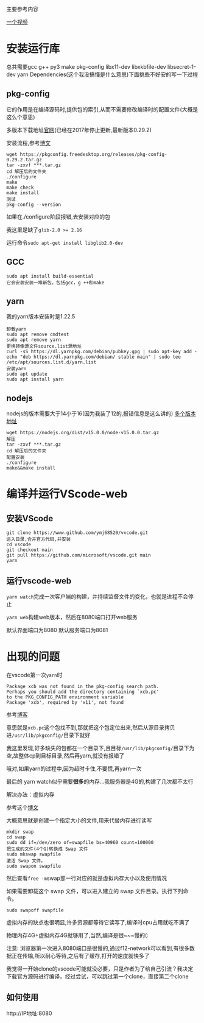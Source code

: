 主要参考内容

[一个视频][0]

# 安装运行库
总共需要gcc g++ py3 make pkg-config libx11-dev libxkbfile-dev libsecret-1-dev yarn Dependencies(这个我没搞懂是什么意思)下面挑些不好安的写一下过程
## pkg-config
它的作用是在编译源码时,提供包的索引,从而不需要修改编译时的配置文件(大概是这么个意思)

多版本下载地址[官网][2](已经在2017年停止更新,最新版本0.29.2)

安装流程,参考[博文][3]
```shell
wget https://pkgconfig.freedesktop.org/releases/pkg-config-0.29.2.tar.gz
tar -zxvf ***.tar.gz
cd 解压后的文件夹
./configure
make
make check
make install 
测试
pkg-config --version
```
如果在./configure阶段报错,去安装对应的包

我这里是缺了``glib-2.0 >= 2.16``

运行命令``sudo apt-get install libglib2.0-dev``

## GCC
```shell
sudo apt install build-essential
它会安装安装一堆新包，包括gcc，g ++和make
```
## yarn
我的yarn版本安装时是1.22.5

```shell
卸载yarn
sudo apt remove cmdtest
sudo apt remove yarn
更换镜像源文件source.list源地址
curl -sS https://dl.yarnpkg.com/debian/pubkey.gpg | sudo apt-key add -
echo "deb https://dl.yarnpkg.com/debian/ stable main" | sudo tee /etc/apt/sources.list.d/yarn.list
安装yarn
sudo apt update
sudo apt install yarn
```
## nodejs
nodejs的版本需要大于14小于16(因为我装了12的,报错信息是这么讲的)
[多个版本地址][5]
```shell
wget https://nodejs.org/dist/v15.0.0/node-v15.0.0.tar.gz
解压
tar -zxvf ***.tar.gz
cd 解压后的文件夹
配置安装
./configure
make&&make install
```
# 编译并运行VScode-web

## 安装VScode
```shell
git clone https://www.github.com/ymj68520/vxcode.git
进入目录,合并官方代码,并安装
cd vscode
git checkout main
git pull https://github.com/microsoft/vscode.git main
yarn
```
## 运行vscode-web
``yarn watch``完成一次客户端的构建，并持续监督文件的变化，也就是进程不会停止

``yarn web``构建web版本，然后在8080端口打开web服务

默认界面端口为8080
默认服务端口为8081

# 出现的问题
在vscode第一次``yarn``时
```shell
Package xcb was not found in the pkg-config search path.
Perhaps you should add the directory containing `xcb.pc'
to the PKG_CONFIG_PATH environment variable
Package 'xcb', required by 'x11', not found
```
参考[博客][4]

意思就是``xcb.pc``这个包找不到,那就把这个包定位出来,然后从源目录拷贝进``/usr/lib/pkgconfig/``目录下就好

我这里发现,好多缺失的包都在一个目录下,且目标``/usr/lib/pkgconfig/``目录下为空,故整体cp到目标目录,然后再yarn,就没有报错了

哦对,如果yarn的过程中,因为超时卡住,不要慌,再yarn一次

最后的 yarn watch似乎需要**很多**的内存...我服务器是4G的,构建了几次都不太行

解决办法：虚拟内存

参考这个[博文][6]

大概意思就是创建一个指定大小的文件,用来代替内存进行读写
```shell
mkdir swap
cd swap
sudo dd if=/dev/zero of=swapfile bs=40960 count=100000
把生成的文件(4个G)转换成 Swap 文件
sudo mkswap swapfile
激活 Swap 文件。
sudo swapon swapfile

```
然后查看``free -m``swap那一行对应的就是虚拟内存大小以及使用情况

如果需要卸载这个 swap 文件，可以进入建立的 swap 文件目录。执行下列命令。

``sudo swapoff swapfile``

虚拟内存的缺点也很明显,许多资源都等待它读写了,编译时cpu占用就吃不满了

物理内存4G+虚拟内存4G就够用了,当然,编译是很~~~慢的(:

注意: 浏览器第一次进入8080端口是很慢的,通过f12-network可以看到,有很多数据正在传输,所以耐心等待,之后有了缓存,打开的速度就快多了

我觉得一开始clone的vscode可能就没必要，只是作者为了给自己引流？我决定下载官方源码进行编译，经过尝试，可以跳过第一个clone，直接第二个clone

## 如何使用

http://IP地址:8080


[0]:https://www.bilibili.com/video/BV1LV411x7nG?from=search&seid=2044032549096715626
[1]:https://www.cnblogs.com/albizzia/p/10803032.html
[2]:https://pkgconfig.freedesktop.org/releases/
[3]:https://blog.csdn.net/sinat_23084397/article/details/84321046?ops_request_misc=%257B%2522request%255Fid%2522%253A%2522162493583116780274164083%2522%252C%2522scm%2522%253A%252220140713.130102334..%2522%257D&request_id=162493583116780274164083&biz_id=0&utm_medium=distribute.pc_search_result.none-task-blog-2~all~sobaiduend~default-2-84321046.first_rank_v2_pc_rank_v29&utm_term=ubuntu%E5%AE%89%E8%A3%85pkgconfig&spm=1018.2226.3001.4187
[4]:https://blog.csdn.net/mhsszm/article/details/82683189
[5]:https://nodejs.org/dist/
[6]:https://www.cnblogs.com/daocaowu/p/3410472.html